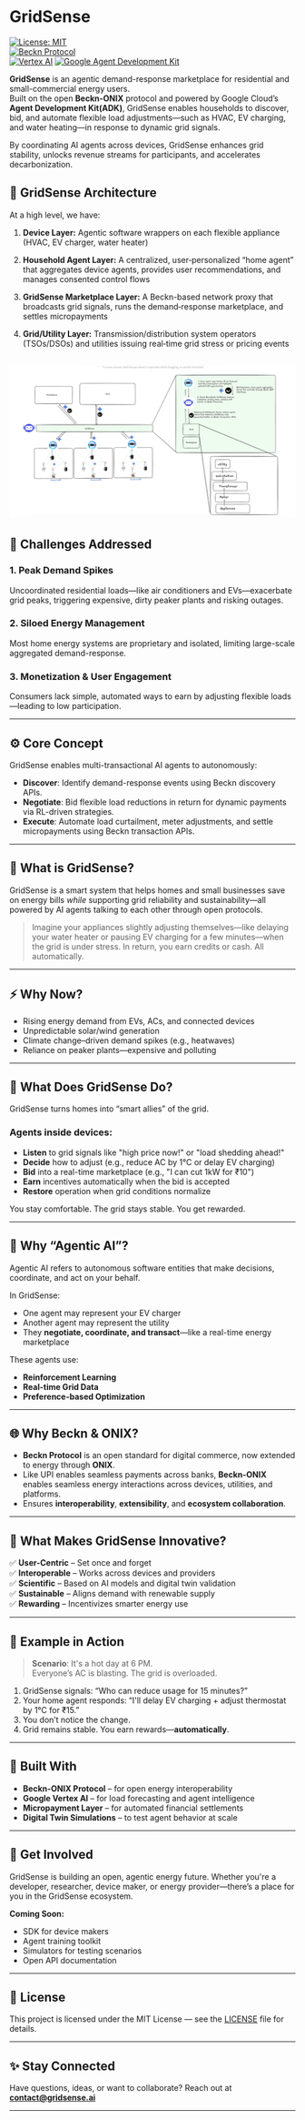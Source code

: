 # GridSense

[![License: MIT](https://img.shields.io/badge/License-MIT-blue.svg)](LICENSE)  
[![Beckn Protocol](https://img.shields.io/badge/Protocol-Beckn-lightgrey.svg)](https://www.becknprotocol.io/)  
[![Vertex AI](https://img.shields.io/badge/ML%20Platform-Vertex%20AI-green.svg)](https://cloud.google.com/vertex-ai)
[![Google Agent Development Kit](https://img.shields.io/badge/Google-Agent%20Development%20Kit-blue?logo=googlecloud)](https://google.github.io/adk-docs/)

**GridSense** is an agentic demand-response marketplace for residential and small-commercial energy users.  
Built on the open **Beckn-ONIX** protocol and powered by Google Cloud’s **Agent Development Kit(ADK)**, GridSense enables households to discover, bid, and automate flexible load adjustments—such as HVAC, EV charging, and water heating—in response to dynamic grid signals.

By coordinating AI agents across devices, GridSense enhances grid stability, unlocks revenue streams for participants, and accelerates decarbonization.

## 🧭 GridSense Architecture
At a high level, we have:
 
1. **Device Layer:** Agentic software wrappers on each flexible appliance (HVAC, EV charger, water heater)

2. **Household Agent Layer:** A centralized, user‑personalized “home agent” that aggregates device agents, provides user recommendations, and manages consented control flows

3. **GridSense Marketplace Layer:** A Beckn-based network proxy that broadcasts grid signals, runs the demand‑response marketplace, and settles micropayments

4. **Grid/Utility Layer:** Transmission/distribution system operators (TSOs/DSOs) and utilities issuing real‑time grid stress or pricing events

![GridSense Architecture](assets/architecture.png)
---

## 🔧 Challenges Addressed

### 1. Peak Demand Spikes
Uncoordinated residential loads—like air conditioners and EVs—exacerbate grid peaks, triggering expensive, dirty peaker plants and risking outages.

### 2. Siloed Energy Management
Most home energy systems are proprietary and isolated, limiting large-scale aggregated demand-response.

### 3. Monetization & User Engagement
Consumers lack simple, automated ways to earn by adjusting flexible loads—leading to low participation.

---

## ⚙️ Core Concept

GridSense enables multi-transactional AI agents to autonomously:

- **Discover**: Identify demand-response events using Beckn discovery APIs.
- **Negotiate**: Bid flexible load reductions in return for dynamic payments via RL-driven strategies.
- **Execute**: Automate load curtailment, meter adjustments, and settle micropayments using Beckn transaction APIs.

---

## 🔌 What is GridSense?

GridSense is a smart system that helps homes and small businesses save on energy bills *while* supporting grid reliability and sustainability—all powered by AI agents talking to each other through open protocols.

> Imagine your appliances slightly adjusting themselves—like delaying your water heater or pausing EV charging for a few minutes—when the grid is under stress. In return, you earn credits or cash. All automatically.

---

## ⚡ Why Now?

- Rising energy demand from EVs, ACs, and connected devices  
- Unpredictable solar/wind generation  
- Climate change–driven demand spikes (e.g., heatwaves)  
- Reliance on peaker plants—expensive and polluting

---

## 🎯 What Does GridSense Do?

GridSense turns homes into “smart allies” of the grid.

### Agents inside devices:
- **Listen** to grid signals like "high price now!" or "load shedding ahead!"
- **Decide** how to adjust (e.g., reduce AC by 1°C or delay EV charging)
- **Bid** into a real-time marketplace (e.g., "I can cut 1kW for ₹10")
- **Earn** incentives automatically when the bid is accepted
- **Restore** operation when grid conditions normalize

You stay comfortable. The grid stays stable. You get rewarded.

---

## 🧠 Why “Agentic AI”?

Agentic AI refers to autonomous software entities that make decisions, coordinate, and act on your behalf.

In GridSense:
- One agent may represent your EV charger
- Another agent may represent the utility
- They **negotiate, coordinate, and transact**—like a real-time energy marketplace

These agents use:
- **Reinforcement Learning**
- **Real-time Grid Data**
- **Preference-based Optimization**

---

## 🌐 Why Beckn & ONIX?

- **Beckn Protocol** is an open standard for digital commerce, now extended to energy through **ONIX**.
- Like UPI enables seamless payments across banks, **Beckn-ONIX** enables seamless energy interactions across devices, utilities, and platforms.
- Ensures **interoperability**, **extensibility**, and **ecosystem collaboration**.

---

## 🧪 What Makes GridSense Innovative?

✅ **User-Centric** – Set once and forget  
✅ **Interoperable** – Works across devices and providers  
✅ **Scientific** – Based on AI models and digital twin validation  
✅ **Sustainable** – Aligns demand with renewable supply  
✅ **Rewarding** – Incentivizes smarter energy use

---

## 🏁 Example in Action

> **Scenario**: It's a hot day at 6 PM.  
> Everyone’s AC is blasting. The grid is overloaded.

1. GridSense signals: “Who can reduce usage for 15 minutes?”
2. Your home agent responds: “I'll delay EV charging + adjust thermostat by 1°C for ₹15.”
3. You don’t notice the change.
4. Grid remains stable. You earn rewards—**automatically**.

---

## 📡 Built With

- **Beckn-ONIX Protocol** – for open energy interoperability  
- **Google Vertex AI** – for load forecasting and agent intelligence  
- **Micropayment Layer** – for automated financial settlements  
- **Digital Twin Simulations** – to test agent behavior at scale

---

## 🚀 Get Involved

GridSense is building an open, agentic energy future. Whether you're a developer, researcher, device maker, or energy provider—there’s a place for you in the GridSense ecosystem.

**Coming Soon:**
- SDK for device makers
- Agent training toolkit
- Simulators for testing scenarios
- Open API documentation

---

## 📜 License

This project is licensed under the MIT License — see the [LICENSE](LICENSE) file for details.

---

## ✨ Stay Connected

Have questions, ideas, or want to collaborate? Reach out at **contact@gridsense.ai**

---

